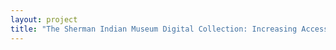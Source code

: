 ```yaml
--- 
layout: project 
title: "The Sherman Indian Museum Digital Collection: Increasing Access to American Indian Off-Reservation Boarding School Archives" 
---
```



